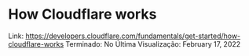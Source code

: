 # How Cloudflare works

Link: https://developers.cloudflare.com/fundamentals/get-started/how-cloudflare-works
Terminado: No
Última Visualização: February 17, 2022